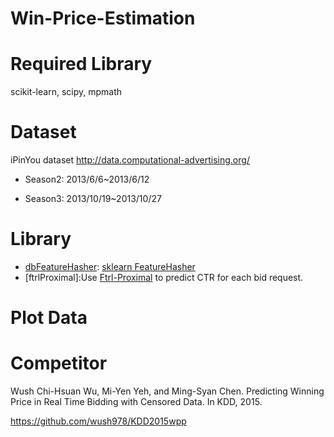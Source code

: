 # Win-Price-Estimation

# Required Library
  scikit-learn, scipy, mpmath

# Dataset

iPinYou dataset  http://data.computational-advertising.org/

  * Season2: 2013/6/6~2013/6/12

  * Season3: 2013/10/19~2013/10/27

# Library
   * [dbFeatureHasher](./dbFeatureHasher): [sklearn FeatureHasher](http://scikit-learn.org/stable/modules/generated/sklearn.feature_extraction.FeatureHasher.html)
   * [ftrlProximal]:Use [Ftrl-Proximal](https://www.eecs.tufts.edu/~dsculley/papers/ad-click-prediction.pdf) to predict CTR for each bid request. 

# Plot Data

# Competitor
  Wush Chi-Hsuan Wu, Mi-Yen Yeh, and Ming-Syan Chen. Predicting Winning Price in Real Time Bidding with Censored Data. In KDD, 2015.
  
  
  https://github.com/wush978/KDD2015wpp
